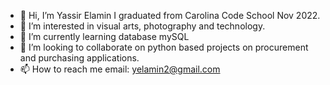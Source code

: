 - 👋 Hi, I’m Yassir Elamin I graduated from Carolina Code School Nov 2022.
- 👀 I’m interested in visual arts, photography and technology.
- 🌱 I’m currently learning database mySQL
- 💞️ I’m looking to collaborate on python based projects on procurement and purchasing applications.
- 📫 How to reach me email: yelamin2@gmail.com

<!---
Yelamin2/Yelamin2 is a ✨ special ✨ repository because its `README.md` (this file) appears on your GitHub profile.
You can click the Preview link to take a look at your changes.
--->
